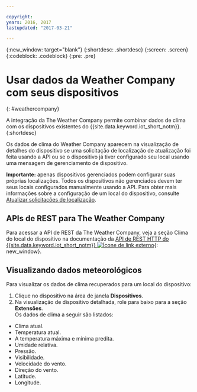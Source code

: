 ```yaml
---

copyright:
years: 2016, 2017
lastupdated: "2017-03-21"

---
```


{:new_window: target="blank"}
{:shortdesc: .shortdesc}
{:screen: .screen}
{:codeblock: .codeblock}
{:pre: .pre}

# Usar dados da Weather Company com seus dispositivos
{: #weathercompany}

A integração da The Weather Company permite combinar dados de clima com os dispositivos existentes do {{site.data.keyword.iot_short_notm}}.
{:shortdesc}

Os dados de clima do Weather Company aparecem na visualização de detalhes do dispositivo se uma solicitação de localização de atualização foi feita usando a API ou se o dispositivo já tiver configurado seu local usando uma mensagem de gerenciamento de dispositivo.

**Importante:** apenas dispositivos gerenciados podem configurar suas próprias localizações. Todos os dispositivos não gerenciados devem ter seus locais configurados manualmente usando a API. Para obter mais informações sobre a configuração de um local do dispositivo, consulte [Atualizar solicitações de localização](../../devices/device_mgmt/index.html#update-location).

## APIs de REST para The Weather Company
Para acessar a API de REST da The Weather Company, veja a
seção Clima do local do dispositivo na documentação da [API de REST HTTP do {{site.data.keyword.iot_short_notm}} ![Ícone de link externo](../../../../icons/launch-glyph.svg)](https://docs.internetofthings.ibmcloud.com/swagger/v0002.html#!/Device_Location_Weather){: new_window}.

## Visualizando dados meteorológicos

Para visualizar os dados de clima recuperados para um local do dispositivo:
1. Clique no dispositivo na área de janela **Dispositivos**.
2. Na visualização de dispositivo detalhada, role para baixo para a seção **Extensões**.  
Os dados de clima a seguir são listados:
 - Clima atual.
 - Temperatura atual.
 - A temperatura máxima e mínima predita.
 - Umidade relativa.
 - Pressão.
 - Visibilidade.
 - Velocidade do vento.
 - Direção do vento.
 - Latitude.
 - Longitude.

<!-- Weather data from The Weather Company extension can be retrieved by using the API. For information on the Weather Company API, see [The Weather Company API documentation ![External link icon](../../../../icons/launch-glyph.svg)](https://docs.internetofthings.ibmcloud.com/swagger/ext-twc.html){: new_window}. -->
